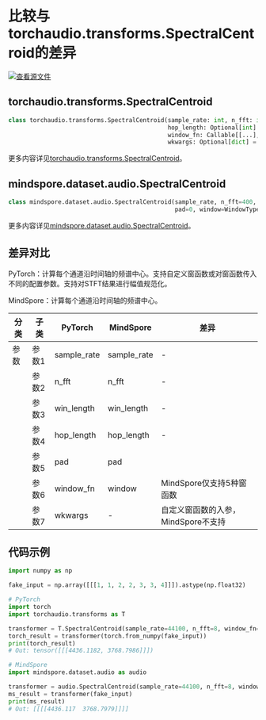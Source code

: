 # 比较与torchaudio.transforms.SpectralCentroid的差异

[![查看源文件](https://mindspore-website.obs.cn-north-4.myhuaweicloud.com/website-images/master/resource/_static/logo_source.svg)](https://gitee.com/mindspore/docs/blob/master/docs/mindspore/source_zh_cn/note/api_mapping/pytorch_diff/SpectralCentroid.md)

## torchaudio.transforms.SpectralCentroid

```python
class torchaudio.transforms.SpectralCentroid(sample_rate: int, n_fft: int = 400, win_length: Optional[int] = None,
                                             hop_length: Optional[int] = None, pad: int = 0,
                                             window_fn: Callable[[...], torch.Tensor] = <built-in method hann_window of type object>,
                                             wkwargs: Optional[dict] = None)
```

更多内容详见[torchaudio.transforms.SpectralCentroid](https://pytorch.org/audio/0.8.0/transforms.html#torchaudio.transforms.SpectralCentroid.html)。

## mindspore.dataset.audio.SpectralCentroid

```python
class mindspore.dataset.audio.SpectralCentroid(sample_rate, n_fft=400, win_length=None, hop_length=None,
                                               pad=0, window=WindowType.HANN)
```

更多内容详见[mindspore.dataset.audio.SpectralCentroid](https://mindspore.cn/docs/zh-CN/master/api_python/dataset_audio/mindspore.dataset.audio.SpectralCentroid.html#mindspore.dataset.audio.SpectralCentroid)。

## 差异对比

PyTorch：计算每个通道沿时间轴的频谱中心。支持自定义窗函数或对窗函数传入不同的配置参数。支持对STFT结果进行幅值规范化。

MindSpore：计算每个通道沿时间轴的频谱中心。

| 分类 | 子类 |PyTorch | MindSpore | 差异 |
| --- | ---   | ---   | ---        |---  |
|参数 | 参数1 | sample_rate      | sample_rate      | - |
|     | 参数2 | n_fft    |  n_fft  | - |
|     | 参数3 | win_length  | win_length    | - |
|     | 参数4 | hop_length  | hop_length    | - |
|     | 参数5 | pad    | pad   |  |
|     | 参数6 | window_fn   | window     | MindSpore仅支持5种窗函数 |
|     | 参数7 | wkwargs  | -    | 自定义窗函数的入参，MindSpore不支持 |

## 代码示例

```python
import numpy as np

fake_input = np.array([[[1, 1, 2, 2, 3, 3, 4]]]).astype(np.float32)

# PyTorch
import torch
import torchaudio.transforms as T

transformer = T.SpectralCentroid(sample_rate=44100, n_fft=8, window_fn=torch.hann_window)
torch_result = transformer(torch.from_numpy(fake_input))
print(torch_result)
# Out: tensor([[[4436.1182, 3768.7986]]])

# MindSpore
import mindspore.dataset.audio as audio

transformer = audio.SpectralCentroid(sample_rate=44100, n_fft=8, window=audio.WindowType.HANN)
ms_result = transformer(fake_input)
print(ms_result)
# Out: [[[[4436.117  3768.7979]]]]
```
